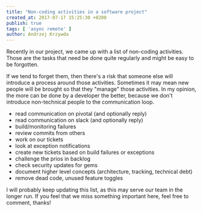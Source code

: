 ```yaml
---
title: "Non-coding activities in a software project"
created_at: 2017-07-17 15:25:30 +0200
publish: true
tags: [ 'async remote' ]
author: Andrzej Krzywda
---
```


Recently in our project, we came up with a list of non-coding activities. Those are the tasks that need be done quite regularly and might be easy to be forgotten.

<!-- more -->

If we tend to forget them, then there's a risk that someone else will introduce a process around those activities. Sometimes it may mean new people will be brought so that they "manage" those activities. In my opinion, the more can be done by a developer the better, because we don't introduce non-technical people to the communication loop.

* read communication on pivotal (and optionally reply)
* read communication on slack (and optionally reply)
* build/monitoring failures
* review commits from others
* work on our tickets
* look at exception notifications
* create new tickets based on build failures or exceptions
* challenge the prios in backlog
* check security updates for gems
* document higher level concepts (architecture, tracking, technical debt)
* remove dead code, unused feature toggles

I will probably keep updating this list, as this may serve our team in the longer run. If you feel that we miss something important here, feel free to comment, thanks!
